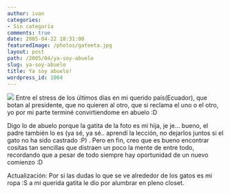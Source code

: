 ```yaml
---
author: ivan
categories:
- Sin categoría
comments: true
date: 2005-04-22 18:31:00
featuredImage: /photos/gateeta.jpg
layout: post
path: /2005/04/ya-soy-abuelo
slug: ya-soy-abuelo
title: Ya soy abuelo!
wordpress_id: 1004
---
```


[![](https://photos1.blogger.com/img/39/1190/320/gateeta.jpg)](https://photos1.blogger.com/img/39/1190/640/gateeta.jpg)
Entre el stress de los últimos días en mi querido país(Ecuador), que botan al presidente, que no quieren al otro, que si reclama el uno o el otro, yo por mi parte terminé convirtiendome en abuelo :D

Digo lo de abuelo porque la gatita de la foto es mi hija, je je... bueno, el padre también lo es (ya sé, ya sé.. aprendí la lección, no dejarlos juntos si el gato no ha sido castrado :P) . Pero en fin, creo que es bueno encontrar cositas tan sencillas que distraen un poco la mente de entre todo, recordando que a pesar de todo siempre hay oportunidad de un nuevo comienzo :D

Actualización: Por si las dudas lo que se ve alrededor de los gatos es mi ropa :S a mi querida gatita le dio por alumbrar en pleno closet.